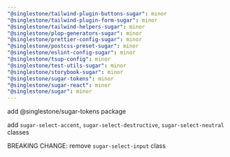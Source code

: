 ```yaml
---
"@singlestone/tailwind-plugin-buttons-sugar": minor
"@singlestone/tailwind-plugin-form-sugar": minor
"@singlestone/tailwind-helpers-sugar": minor
"@singlestone/plop-generators-sugar": minor
"@singlestone/prettier-config-sugar": minor
"@singlestone/postcss-preset-sugar": minor
"@singlestone/eslint-config-sugar": minor
"@singlestone/tsup-config": minor
"@singlestone/test-utils-sugar": minor
"@singlestone/storybook-sugar": minor
"@singlestone/sugar-tokens": minor
"@singlestone/sugar-react": minor
"@singlestone/sugar": minor
---
```


add @singlestone/sugar-tokens package

add `sugar-select-accent`, `sugar-select-destructive`, `sugar-select-neutral` classes

BREAKING CHANGE: remove `sugar-select-input` class
